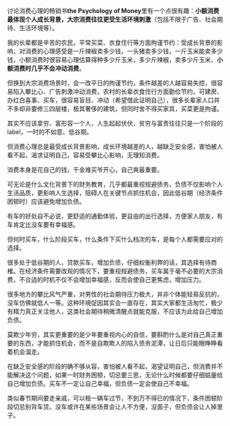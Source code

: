 



讨论消费心理的畅销书**the Psychology of Money**里有一个点很有趣：**小额消费最体现个人成长背景，大宗消费往往更受生活环境刺激**（包括不限于广告、社会期待、生活环境等）。

我的长辈都是辛苦的农民，平常买菜、衣食住行等方面拘谨节约：受成长背景的影响，对消费的心理感受是一斤辣椒卖多少钱，一头猪卖多少钱，一斤玉米能卖多少钱，小额消费时很容易心理估算得种多少斤玉米，多少斤辣椒，卖多少斤玉米，**小额消费时几乎不会冲动消费**。

但换到大宗消费场景时，会一改平日的拘谨节约，条件越差的人越容易失控，很容易陷入攀比心、广告刺激冲动消费，农村的长辈衣食住行方面勤俭节约，可建房、办红白喜事、买车，很容易盲目、冲动（希望借此证明自己），很多长辈家人口并不多却非要修三四层楼，极其奢侈的建筑，但同时舍不得买家具，买菜更是拘谨。

其实不应该拿穷、富形容一个人，人生起起伏伏，贫穷与富贵往往只是一个阶段的label，一时的不如意、低谷期。

但消费心理总是最受成长背景影响，成长环境越差的人，越缺乏安全感，害怕被人看不起，渴求证明自己，容易受攀比心影响，无理知消费。

消费本身是花自己的钱，千金难买爷开心，自己爽最重要。

可无论是什么文化背景下的财务教育，几乎都最重视规避债务，负债不仅影响个人生活品质，更影响人生选择，阻碍人在关键节点抓住机会，因此低谷期（经济条件困顿时）应该避免增加负债。

有车的好处自不必说，更舒适的通勤体验，更自由的出行选择，方便家人朋友，有车肯定比没车要有幸福感。

但何时买车，什么阶段买车，什么条件下买什么档次的车，是每个人都需要应对的选择。

很多处于低谷期的人，贷款买车，增加负债，仔细权衡利弊的话，其选择有待商榷。在经济条件需要改观的情况下，要重视规避债务，买车属于毫不必要的大宗消费，不合适的时机不仅不会增加幸福感，反而会使自己更焦虑，增加压力。

很多地方的攀比风气严重，对男性的社会期待压力极大，并非个体能轻易反抗的，没车仿佛就低人一等。这种环境促因其实会一直存在，其实大家都生活匆忙，极少有精力真正关注他人，这类社会期待稍微清醒点就能克服，不应该为此给自己增加负债。

莫欺少年穷，其实更重要的是少年要重视内心的自信，要斟酌什么是对自己真正重要的东西，才能抓住机会，而不是自欺欺人的陷入债务泥潭，让日后只能眼睁睁看着机会溜走。

在缺乏安全感的阶段的确不够从容，害怕被人看不起，渴望证明自己，但消费并不能解决这个问题，如果一时财务困顿，切忌要三思，无论什么时候都要仔细掂量给自己增加负债。买车不一定让自己幸福，但负债一定会使自己不幸福。

类似春节期间要走亲戚，可以租一辆车过节，不到万不得已的情况下，条件困顿阶段切忌别背车贷。没车或许在某些场景会让人不方便，没面子，但负债会让人掉里子。






